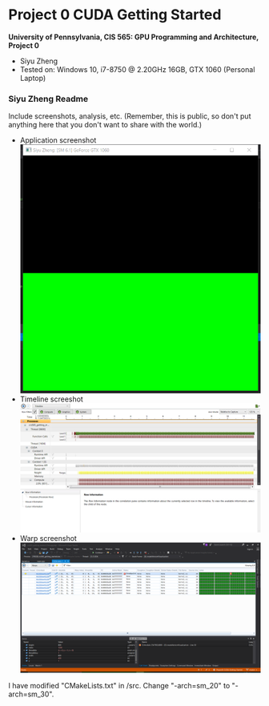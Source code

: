 Project 0 CUDA Getting Started
====================

**University of Pennsylvania, CIS 565: GPU Programming and Architecture, Project 0**

* Siyu Zheng
* Tested on: Windows 10, i7-8750 @ 2.20GHz 16GB, GTX 1060 (Personal Laptop)

### Siyu Zheng Readme

Include screenshots, analysis, etc. (Remember, this is public, so don't put
anything here that you don't want to share with the world.)
* Application screenshot
![](images/project0.png)
* Timeline screeshot
![](images/timeline.png)
* Warp screenshot
![](images/warp.png)

I have modified "CMakeLists.txt" in /src. Change "-arch=sm_20" to "-arch=sm_30".


